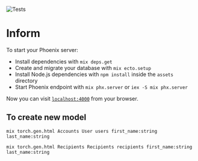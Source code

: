![Tests](https://github.com/monjohn/inform/workflows/Elixir%20CI/badge.svg)

# Inform

To start your Phoenix server:

- Install dependencies with `mix deps.get`
- Create and migrate your database with `mix ecto.setup`
- Install Node.js dependencies with `npm install` inside the `assets` directory
- Start Phoenix endpoint with `mix phx.server` or `iex -S mix phx.server`

Now you can visit [`localhost:4000`](http://localhost:4000) from your browser.

## To create new model

`mix torch.gen.html Accounts User users first_name:string last_name:string`

`mix torch.gen.html Recipients Recipients recipients first_name:string last_name:string`
